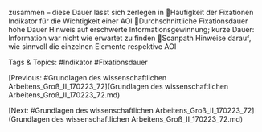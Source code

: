 zusammen – diese Dauer lässt sich zerlegen in 
Häufigkeit der Fixationen Indikator für die Wichtigkeit einer AOI
Durchschnittliche Fixationsdauer hohe Dauer Hinweis auf erschwerte 
Informationsgewinnung; kurze Dauer: Information war nicht wie erwartet zu finden
Scanpath Hinweise darauf, wie sinnvoll die einzelnen Elemente respektive AOI 

   Tags & Topics:
   #Indikator
   #Fixationsdauer

[Previous: #Grundlagen des wissenschaftlichen Arbeitens_Groß_II_170223_72](Grundlagen des wissenschaftlichen Arbeitens_Groß_II_170223_72.md)

[Next: #Grundlagen des wissenschaftlichen Arbeitens_Groß_II_170223_72](Grundlagen des wissenschaftlichen Arbeitens_Groß_II_170223_72.md)